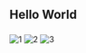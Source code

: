 ## Hello World 
### 
![1](https://github.com/Leuchtreklamen-junior/hello_world-/1.jpg)
![2](https://github.com/Leuchtreklamen-junior/hello_world-/2.jpg)
![3](https://github.com/Leuchtreklamen-junior/hello_world-/3.jpg)
